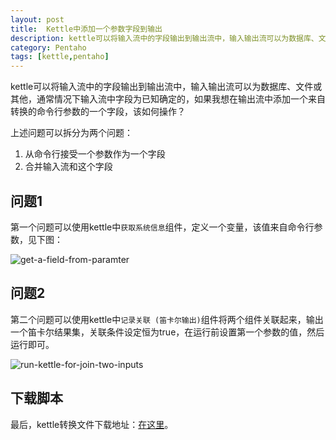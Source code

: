 ```yaml
---
layout: post
title:  Kettle中添加一个参数字段到输出
description: kettle可以将输入流中的字段输出到输出流中，输入输出流可以为数据库、文件或其他，通常情况下输入流中字段为已知确定的，如果我想在输出流中添加一个来自转换的命令行参数的一个字段，该如何操作？
category: Pentaho
tags: [kettle,pentaho]
---
```


kettle可以将输入流中的字段输出到输出流中，输入输出流可以为数据库、文件或其他，通常情况下输入流中字段为已知确定的，如果我想在输出流中添加一个来自转换的命令行参数的一个字段，该如何操作？


上述问题可以拆分为两个问题：

1. 从命令行接受一个参数作为一个字段
2. 合并输入流和这个字段

## 问题1

第一个问题可以使用kettle中`获取系统信息`组件，定义一个变量，该值来自命令行参数，见下图：

![get-a-field-from-paramter](http://xiaotian120.qiniudn.com/images/2013/get-a-field-from-paramter.png)


## 问题2
第二个问题可以使用kettle中`记录关联 (笛卡尔输出)`组件将两个组件关联起来，输出一个笛卡尔结果集，关联条件设定恒为true，在运行前设置第一个参数的值，然后运行即可。

![run-kettle-for-join-two-inputs](http://xiaotian120.qiniudn.com/images/2013/run-kettle-for-join-two-inputs.png)


## 下载脚本
最后，kettle转换文件下载地址：[在这里](http://xiaotian120.qiniudn.com/images/2013/join-a-paramter-to-input-in-kettle.zip)。


